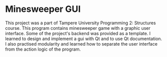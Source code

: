 #  Minesweeper GUI
This project was a part of Tampere University Programming 2: Structures course.
This program contains minesweeper game with a graphic user interface. 
Some of the project's backend was provided as a template. 
I learned to design and implement a gui with Qt and to use Qt documentation. 
I also practised modularity and learned how to separate the user interface from the action logic of the program.
